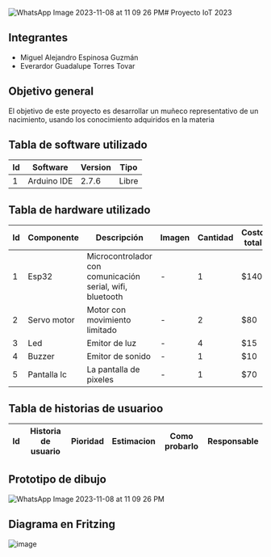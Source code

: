 ![WhatsApp Image 2023-11-08 at 11 09 26 PM](https://github.com/liandro98/Personaje_IoT/assets/138241687/d3864a72-4709-4022-a403-b860eeacec3d)# Proyecto IoT 2023
## Integrantes
* Miguel Alejandro Espinosa Guzmán
* Everardor Guadalupe Torres Tovar
## Objetivo general
El objetivo de este proyecto es desarrollar un muñeco representativo de un nacimiento, usando los conocimiento adquiridos en la materia
## Tabla de software utilizado
| Id | Software | Version | Tipo |
|-|-|-|-|
|1|Arduino IDE| 2.7.6|Libre|


## Tabla de hardware utilizado
| Id | Componente | Descripción | Imagen | Cantidad | Costo total |
|-|-|-|-|-|-|
|1|Esp32|Microcontrolador con comunicación serial, wifi, bluetooth| - |1|$140|
|2|Servo motor|Motor con movimiento limitado| - |2|$80|
|3|Led|Emitor de luz| - |4|$15|
|4|Buzzer|Emitor de sonido| - |1|$10|
|5|Pantalla lc|La pantalla de pixeles| - |1|$70|

## Tabla de historias de usuarioo
|Id|Historia de usuario|Pioridad|Estimacion|Como probarlo|Responsable|
|-|-|-|-|-|-|

## Prototipo de dibujo
![WhatsApp Image 2023-11-08 at 11 09 26 PM](https://github.com/liandro98/Personaje_IoT/assets/138241687/8940511e-bdb7-4219-8af4-d8b751b5427b)

## Diagrama en Fritzing
![image](https://github.com/liandro98/Personaje_IoT/assets/138241687/3b49b248-a30a-495d-bd80-bcc183a3d5ef)
